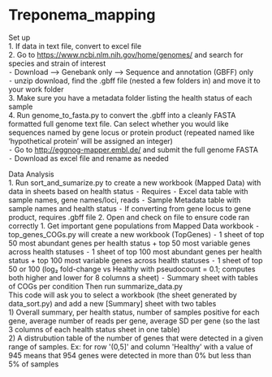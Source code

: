 # Treponema_mapping

Set up  
	1.	If data in text file, convert to excel file  
	2.	Go to https://www.ncbi.nlm.nih.gov/home/genomes/ and search for species and strain of interest  
	⁃	Download —> Genebank only —> Sequence and annotation (GBFF) only  
	⁃	unzip download, find the .gbff file (nested a few folders in) and move it to your work folder  
	3.	Make sure you have a metadata folder listing the health status of each sample  
	4.	Run genome_to_fasta.py to convert the .gbff into a cleanly FASTA formatted full genome text file. Can select whether you would like sequences named by gene locus or protein product (repeated named like ‘hypothetical protein’ will be assigned an integer)  
	⁃	Go to http://eggnog-mapper.embl.de/ and submit the full genome FASTA  
	⁃	Download as excel file and rename as needed  

Data Analysis  
	1.	Run sort_and_sumarize.py  to create a new workbook (Mapped Data) with data in sheets based on health status
	⁃	Requires
	⁃	Excel data table with sample names, gene names/loci, reads
	⁃	Sample Metadata table with sample names and health status
	⁃	If converting from gene locus to gene product, requires .gbff file
	2.	Open and check on file to ensure code ran correctly
	1.	Get important gene populations from Mapped Data workbook
	⁃	top_genes_COGs.py will create a new workbook (TopGenes)
	⁃	1 sheet of top 50 most abundant genes per health status + top 50 most variable genes across health statuses
	⁃	1 sheet of top 100 most abundant genes per health status + top 100 most variable genes across health statuses
	⁃	1 sheet of top 50 or 100 (log₂ fold-change vs Healthy with pseudocount = 0.1; computes both higher and lower for 8 columns a sheet)
	⁃	Summary sheet with tables of COGs per condition
     Then run summarize_data.py  
     This code will ask you to select a workbook (the sheet generated by data_sort.py) and add a new [Summary] sheet with two tables  
       1) Overall summary, per health status, number of samples positive for each gene, average number of reads per gene, average SD per gene (so the last 3 columns of each health status sheet in one table)  
       2) A distrubution table of the number of genes that were detected in a given range of samples. Ex: for row '(0,5]' and column 'Healthy' with a value of 945 means that 954 genes were detected in more than 0% but less than 5% of samples
